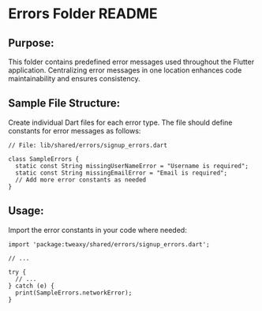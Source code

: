 # Errors Folder README

## Purpose:

This folder contains predefined error messages used throughout the Flutter application. Centralizing error messages in one location enhances code maintainability and ensures consistency.

## Sample File Structure:

Create individual Dart files for each error type. The file should define constants for error messages as follows:

```
// File: lib/shared/errors/signup_errors.dart

class SampleErrors {
  static const String missingUserNameError = "Username is required";
  static const String missingEmailError = "Email is required";
  // Add more error constants as needed
}
```

## Usage:

Import the error constants in your code where needed:

```
import 'package:tweaxy/shared/errors/signup_errors.dart';

// ...

try {
  // ...
} catch (e) {
  print(SampleErrors.networkError);
}
```
